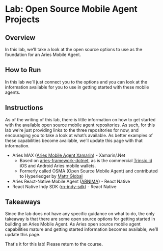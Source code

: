 <!----- Conversion time: 0.423 seconds.


Using this Markdown file:

1. Cut and paste this output into your source file.
2. See the notes and action items below regarding this conversion run.
3. Check the rendered output (headings, lists, code blocks, tables) for proper
   formatting and use a linkchecker before you publish this page.

Conversion notes:

* Docs to Markdown version 1.0β18
* Sat Feb 22 2020 09:01:58 GMT-0800 (PST)
* Source doc: https://docs.google.com/a/cloudcompass.ca/open?id=12A6_X2rV750AgxT1CeIJXipy6b13A9dSq4YscUiIdMo
----->



# Lab: Open Source Mobile Agent Projects


## Overview

In this lab, we'll take a look at the open source options to use as the foundation for an Aries Mobile Agent.


## How to Run

In this lab we’ll just connect you to the options and you can look at the information available for you to use in getting started with these mobile agents.


## Instructions

As of the writing of this lab, there is little information on how to get started with the available open source mobile agent repositories. As such, for this lab we’re just providing links to the three repositories for now, and encouraging you to take a look at what’s available. As better examples of these capabilities become available, we’ll update this page with that information.

*   Aries MAX ([Aries Mobile Agent Xamarin](https://github.com/hyperledger/aries-mobileagent-xamarin)) - Xamarin/.Net
    *   Based on [aries-framework-dotnet](https://github.com/hyperledger/aries-framework-dotnet), as is the commercial [Trinsic.id](https://trinsic.id/) iOS and Android Aries mobile wallets.
    *   Formerly called OSMA (Open Source Mobile Agent) and contributed to Hyperledger by [Mattr Global](https://mattr.global)
*   Aries React-Native Mobile Agent ([ARNIMA](https://github.com/ayanworks/ARNIMA)) - React Native
*   React Native Indy SDK ([rn-indy-sdk](https://github.com/AbsaOSS/rn-indy-sdk/tree/master)) - React Native


## Takeaways

Since the lab does not have any specific guidance on what to do, the only takeaway is that there are some open source options for getting started in building an Aries Mobile Agent. As Aries open source mobile agent capabilities mature and getting started information becomes available, we’ll update this page.

That's it for this lab! Please return to the course.


<!-- Docs to Markdown version 1.0β18 -->
